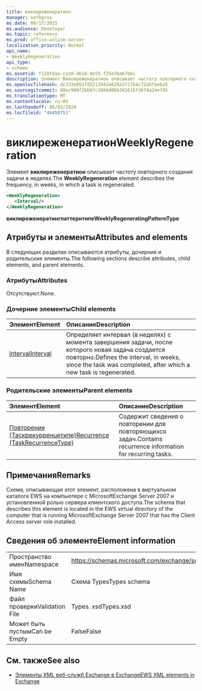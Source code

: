 ```yaml
---
title: виклиреженератион
manager: sethgros
ms.date: 09/17/2015
ms.audience: Developer
ms.topic: reference
ms.prod: office-online-server
localization_priority: Normal
api_name:
- WeeklyRegeneration
api_type:
- schema
ms.assetid: f128fdaa-ca3d-4614-8e55-f25e76a67b6c
description: Элемент Виклиреженератион описывает частоту повторного создания задачи в неделях.
ms.openlocfilehash: dc333e051fd2213942e629a3f2764c72abfaeba5
ms.sourcegitcommit: 88ec988f2bb67c1866d06b361615f3674a24e795
ms.translationtype: MT
ms.contentlocale: ru-RU
ms.lasthandoff: 06/03/2020
ms.locfileid: "44459751"
---
```

# <a name="weeklyregeneration"></a><span data-ttu-id="c5360-103">виклиреженератион</span><span class="sxs-lookup"><span data-stu-id="c5360-103">WeeklyRegeneration</span></span>

<span data-ttu-id="c5360-104">Элемент **виклиреженератион** описывает частоту повторного создания задачи в неделях.</span><span class="sxs-lookup"><span data-stu-id="c5360-104">The **WeeklyRegeneration** element describes the frequency, in weeks, in which a task is regenerated.</span></span> 
  
```xml
<WeeklyRegeneration>
   <Interval/>
</WeeklyRegeneration>
```

 <span data-ttu-id="c5360-105">**виклиреженератингпаттернтипе**</span><span class="sxs-lookup"><span data-stu-id="c5360-105">**WeeklyRegeneratingPatternType**</span></span>
## <a name="attributes-and-elements"></a><span data-ttu-id="c5360-106">Атрибуты и элементы</span><span class="sxs-lookup"><span data-stu-id="c5360-106">Attributes and elements</span></span>

<span data-ttu-id="c5360-107">В следующих разделах описываются атрибуты, дочерние и родительские элементы.</span><span class="sxs-lookup"><span data-stu-id="c5360-107">The following sections describe attributes, child elements, and parent elements.</span></span>
  
### <a name="attributes"></a><span data-ttu-id="c5360-108">Атрибуты</span><span class="sxs-lookup"><span data-stu-id="c5360-108">Attributes</span></span>

<span data-ttu-id="c5360-109">Отсутствуют.</span><span class="sxs-lookup"><span data-stu-id="c5360-109">None.</span></span>
  
### <a name="child-elements"></a><span data-ttu-id="c5360-110">Дочерние элементы</span><span class="sxs-lookup"><span data-stu-id="c5360-110">Child elements</span></span>

|<span data-ttu-id="c5360-111">**Элемент**</span><span class="sxs-lookup"><span data-stu-id="c5360-111">**Element**</span></span>|<span data-ttu-id="c5360-112">**Описание**</span><span class="sxs-lookup"><span data-stu-id="c5360-112">**Description**</span></span>|
|:-----|:-----|
|[<span data-ttu-id="c5360-113">Interval</span><span class="sxs-lookup"><span data-stu-id="c5360-113">Interval</span></span>](interval.md) <br/> |<span data-ttu-id="c5360-114">Определяет интервал (в неделях) с момента завершения задачи, после которого новая задача создается повторно.</span><span class="sxs-lookup"><span data-stu-id="c5360-114">Defines the interval, in weeks, since the task was completed, after which a new task is regenerated.</span></span>  <br/> |
   
### <a name="parent-elements"></a><span data-ttu-id="c5360-115">Родительские элементы</span><span class="sxs-lookup"><span data-stu-id="c5360-115">Parent elements</span></span>

|<span data-ttu-id="c5360-116">**Элемент**</span><span class="sxs-lookup"><span data-stu-id="c5360-116">**Element**</span></span>|<span data-ttu-id="c5360-117">**Описание**</span><span class="sxs-lookup"><span data-stu-id="c5360-117">**Description**</span></span>|
|:-----|:-----|
|[<span data-ttu-id="c5360-118">Повторение (Таскрекурренцетипе)</span><span class="sxs-lookup"><span data-stu-id="c5360-118">Recurrence (TaskRecurrenceType)</span></span>](recurrence-taskrecurrencetype.md) <br/> |<span data-ttu-id="c5360-119">Содержит сведения о повторении для повторяющихся задач.</span><span class="sxs-lookup"><span data-stu-id="c5360-119">Contains recurrence information for recurring tasks.</span></span>  <br/> |
   
## <a name="remarks"></a><span data-ttu-id="c5360-120">Примечания</span><span class="sxs-lookup"><span data-stu-id="c5360-120">Remarks</span></span>

<span data-ttu-id="c5360-121">Схема, описывающая этот элемент, расположена в виртуальном каталоге EWS на компьютере с MicrosoftExchange Server 2007 и установленной ролью сервера клиентского доступа.</span><span class="sxs-lookup"><span data-stu-id="c5360-121">The schema that describes this element is located in the EWS virtual directory of the computer that is running MicrosoftExchange Server 2007 that has the Client Access server role installed.</span></span>
  
## <a name="element-information"></a><span data-ttu-id="c5360-122">Сведения об элементе</span><span class="sxs-lookup"><span data-stu-id="c5360-122">Element information</span></span>

|||
|:-----|:-----|
|<span data-ttu-id="c5360-123">Пространство имен</span><span class="sxs-lookup"><span data-stu-id="c5360-123">Namespace</span></span>  <br/> |https://schemas.microsoft.com/exchange/services/2006/types  <br/> |
|<span data-ttu-id="c5360-124">Имя схемы</span><span class="sxs-lookup"><span data-stu-id="c5360-124">Schema Name</span></span>  <br/> |<span data-ttu-id="c5360-125">Схема Types</span><span class="sxs-lookup"><span data-stu-id="c5360-125">Types schema</span></span>  <br/> |
|<span data-ttu-id="c5360-126">Файл проверки</span><span class="sxs-lookup"><span data-stu-id="c5360-126">Validation File</span></span>  <br/> |<span data-ttu-id="c5360-127">Types. xsd</span><span class="sxs-lookup"><span data-stu-id="c5360-127">Types.xsd</span></span>  <br/> |
|<span data-ttu-id="c5360-128">Может быть пустым</span><span class="sxs-lookup"><span data-stu-id="c5360-128">Can be Empty</span></span>  <br/> |<span data-ttu-id="c5360-129">False</span><span class="sxs-lookup"><span data-stu-id="c5360-129">False</span></span>  <br/> |
   
## <a name="see-also"></a><span data-ttu-id="c5360-130">См. также</span><span class="sxs-lookup"><span data-stu-id="c5360-130">See also</span></span>



- [<span data-ttu-id="c5360-131">Элементы XML веб-служб Exchange в Exchange</span><span class="sxs-lookup"><span data-stu-id="c5360-131">EWS XML elements in Exchange</span></span>](ews-xml-elements-in-exchange.md)

